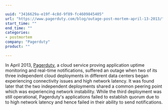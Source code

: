 ```yaml
---

uuid: "3416629a-e19f-4c8d-9f89-fc4609845405"
url: "https://www.pagerduty.com/blog/outage-post-mortem-april-13-2013/"
start_time: ""
end_time: ""
categories:
- postmortem
company: "Pagerduty"
product: ""

---
```


In April 2013, [Pagerduty](http://www.pagerduty.com), a cloud service proving application uptime monitoring and real-time notifications, suffered an outage when two of its three independent cloud deployments in different data centers began experiencing connectivity issues and high network latency. It was found later that the two independent deployments shared a common peering point which was experiencing network instability.  While the third deployment was still operational, Pagerduty's applications failed to establish quorum due to to high network latency and hence failed in their ability to send notifications.

